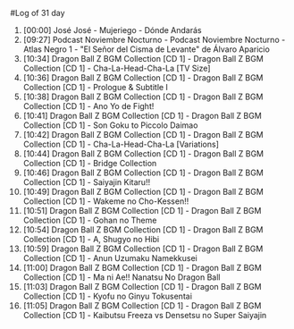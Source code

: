 #Log of 31 day

1. [00:00] José José - Mujeriego - Dónde Andarás
1. [09:27] Podcast Noviembre Nocturno - Podcast Noviembre Nocturno - Atlas Negro 1 - "El Señor del Cisma de Levante" de Álvaro Aparicio
1. [10:34] Dragon Ball Z BGM Collection [CD 1] - Dragon Ball Z BGM Collection [CD 1] - Cha-La-Head-Cha-La [TV Size]
1. [10:36] Dragon Ball Z BGM Collection [CD 1] - Dragon Ball Z BGM Collection [CD 1] - Prologue & Subtitle I
1. [10:38] Dragon Ball Z BGM Collection [CD 1] - Dragon Ball Z BGM Collection [CD 1] - Ano Yo de Fight!
1. [10:41] Dragon Ball Z BGM Collection [CD 1] - Dragon Ball Z BGM Collection [CD 1] - Son Goku to Piccolo Daimao
1. [10:42] Dragon Ball Z BGM Collection [CD 1] - Dragon Ball Z BGM Collection [CD 1] - Cha-La-Head-Cha-La [Variations]
1. [10:44] Dragon Ball Z BGM Collection [CD 1] - Dragon Ball Z BGM Collection [CD 1] - Bridge Collection
1. [10:46] Dragon Ball Z BGM Collection [CD 1] - Dragon Ball Z BGM Collection [CD 1] - Saiyajin Kitaru!!
1. [10:49] Dragon Ball Z BGM Collection [CD 1] - Dragon Ball Z BGM Collection [CD 1] - Wakeme no Cho-Kessen!!
1. [10:51] Dragon Ball Z BGM Collection [CD 1] - Dragon Ball Z BGM Collection [CD 1] - Gohan no Theme
1. [10:54] Dragon Ball Z BGM Collection [CD 1] - Dragon Ball Z BGM Collection [CD 1] - A, Shugyo no Hibi
1. [10:59] Dragon Ball Z BGM Collection [CD 1] - Dragon Ball Z BGM Collection [CD 1] - Anun Uzumaku Namekkusei
1. [11:00] Dragon Ball Z BGM Collection [CD 1] - Dragon Ball Z BGM Collection [CD 1] - Ma ni Ae!! Nanatsu No Dragon Ball
1. [11:03] Dragon Ball Z BGM Collection [CD 1] - Dragon Ball Z BGM Collection [CD 1] - Kyofu no Ginyu Tokusentai
1. [11:05] Dragon Ball Z BGM Collection [CD 1] - Dragon Ball Z BGM Collection [CD 1] - Kaibutsu Freeza vs Densetsu no Super Saiyajin
